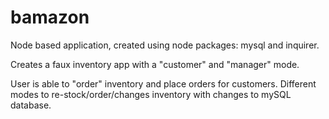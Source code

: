 # bamazon

Node based application, created using node packages: mysql and inquirer.  

Creates a faux inventory app with a "customer" and "manager" mode.

User is able to "order" inventory and place orders for customers.  Different modes to re-stock/order/changes inventory with changes to mySQL database.
